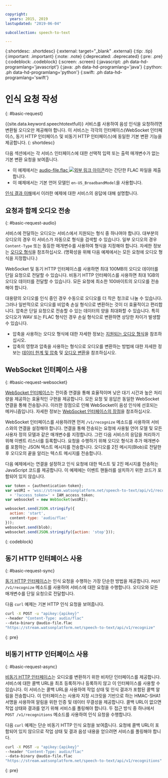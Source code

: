 ```yaml
---

copyright:
  years: 2015, 2019
lastupdated: "2019-06-04"

subcollection: speech-to-text

---
```


{:shortdesc: .shortdesc}
{:external: target="_blank" .external}
{:tip: .tip}
{:important: .important}
{:note: .note}
{:deprecated: .deprecated}
{:pre: .pre}
{:codeblock: .codeblock}
{:screen: .screen}
{:javascript: .ph data-hd-programlang='javascript'}
{:java: .ph data-hd-programlang='java'}
{:python: .ph data-hd-programlang='python'}
{:swift: .ph data-hd-programlang='swift'}

# 인식 요청 작성
{: #basic-request}

{{site.data.keyword.speechtotextfull}} 서비스를 사용하여 음성 인식을 요청하려면 변환될 오디오만 제공해야 합니다. 이 서비스는 각각의 인터페이스(WebSocket 인터페이스, 동기 HTTP 인터페이스 및 비동기 HTTP 인터페이스)에 동일한 기본 변환 기능을 제공합니다.
{: shortdesc}

다음 섹션에서는 각 서비스 인터페이스에 대한 선택적 입력 또는 출력 매개변수가 없는 기본 변환 요청을 보여줍니다.

-   이 예제에서는 <a target="_blank" href="https://watson-developer-cloud.github.io/doc-tutorial-downloads/speech-to-text/audio-file.flac" download="audio-file.flac">audio-file.flac <img src="../../icons/launch-glyph.svg" alt="외부 링크 아이콘" title="외부 링크 아이콘"></a>라는 간단한 FLAC 파일을 제출합니다.
-   이 예제에서는 기본 언어 모델인 `en-US_BroadbandModel`을 사용합니다.

[인식 결과 이해](/docs/services/speech-to-text?topic=speech-to-text-basic-response)에서 이러한 예제에 대한 서비스의 응답에 대해 설명합니다.

## 요청과 함께 오디오 전송
{: #basic-request-audio}

서비스에 전달하는 오디오는 서비스에서 지원되는 형식 중 하나여야 합니다. 대부분의 오디오의 경우 이 서비스가 자동으로 형식을 검색할 수 있습니다. 일부 오디오의 경우 `Content-Type` 또는 동등한 매개변수를 사용하여 형식을 지정해야 합니다. 자세한 정보는 [오디오 형식](/docs/services/speech-to-text?topic=speech-to-text-audio-formats)을 참조하십시오. (명확성을 위해 다음 예제에서는 모든 요청에 오디오 형식을 지정합니다.)

WebSocket 및 동기 HTTP 인터페이스를 사용하면 최대 100MB의 오디오 데이터를 단일 요청으로 전달할 수 있습니다. 비동기 HTTP 인터페이스를 사용하면 최대 1GB의 오디오 데이터를 전달할 수 있습니다. 모든 요청에 최소한 100바이트의 오디오를 전송해야 합니다.

대용량의 오디오를 인식 중인 경우 수동으로 오디오를 더 작은 청크로 나눌 수 있습니다. 그러나 일반적으로 오디오를 비압축 손실 형식으로 변환하는 것이 더 효율적이고 편리합니다. 압축은 단일 요청으로 전송할 수 있는 데이터의 양을 최대화할 수 있습니다. 특히 오디오가 WAV 또는 FLAC 형식인 경우 손실 형식으로 변환하면 상당한 차이가 발생할 수 있습니다.

-   압축을 사용하는 오디오 형식에 대한 자세한 정보는 [지원되는 오디오 형식](/docs/services/speech-to-text?topic=speech-to-text-audio-formats#formats)을 참조하십시오.
-   압축의 영향과 압축을 사용하는 형식으로 오디오를 변환하는 방법에 대한 자세한 정보는 [데이터 한계 및 압축](/docs/services/speech-to-text?topic=speech-to-text-audio-formats#limits) 및 [오디오 변환](/docs/services/speech-to-text?topic=speech-to-text-audio-formats#conversion)을 참조하십시오.

## WebSocket 인터페이스 사용
{: #basic-request-websocket}

[WebSocket 인터페이스](/docs/services/speech-to-text?topic=speech-to-text-websockets)는 전이중 연결을 통해 효율적이며 낮은 대기 시간과 높은 처리량을 제공하는 효율적인 구현을 제공합니다. 모든 요청 및 응답은 동일한 WebSocket 연결을 통해 전송됩니다. 이러한 장점으로 인해 WebSocket이 음성 인식에 선호되는 메커니즘입니다. 자세한 정보는 [WebSocket 인터페이스의 장점](/docs/services/speech-to-text?topic=speech-to-text-developerOverview#advantages)을 참조하십시오.

WebSocket 인터페이스를 사용하려면 먼저 `/v1/recognize` 메소드를 사용하여 서비스와의 연결을 설정해야 합니다. 연결을 통해 전송되는 요청에 사용될 언어 모델 및 모든 사용자 정의 모델과 같은 매개변수를 지정합니다. 그런 다음 서비스의 응답을 처리하기 위해 이벤트 리스너를 등록합니다. 요청을 수행하기 위해 오디오 형식과 추가 매개변수를 포함하는 JSON 텍스트 메시지를 전송합니다. 오디오를 2진 메시지(Blob)로 전달한 후 오디오의 끝을 알리는 텍스트 메시지를 전송합니다.

다음 예제에서는 연결을 설정하고 인식 요청에 대한 텍스트 및 2진 메시지를 전송하는 JavaScript 코드를 제공합니다. 이 예제에는 이벤트 핸들러를 설치하기 위한 코드가 포함되어 있지 않습니다.

```javascript
var token = {authentication-token};
var wsURI = 'wss://stream.watsonplatform.net/speech-to-text/api/v1/recognize'
  + '?access_token=' + IAM_access_token;
var websocket = new WebSocket(wsURI);

websocket.send(JSON.stringify({
  action: 'start',
  content-type: 'audio/flac'
}));
websocket.send(blob);
websocket.send(JSON.stringify({action: 'stop'}));
```
{: codeblock}

## 동기 HTTP 인터페이스 사용
{: #basic-request-sync}

[동기 HTTP 인터페이스](/docs/services/speech-to-text?topic=speech-to-text-http)는 인식 요청을 수행하는 가장 단순한 방법을 제공합니다. `POST /v1/recognize` 메소드를 사용하여 서비스에 대한 요청을 수행합니다. 오디오와 모든 매개변수를 단일 요청으로 전달합니다.

다음 `curl` 예제는 기본 HTTP 인식 요청을 보여줍니다.

```bash
curl -X POST -u "apikey:{apikey}"
--header "Content-Type: audio/flac"
--data-binary @audio-file.flac
"https://stream.watsonplatform.net/speech-to-text/api/v1/recognize"
```
{: pre}

## 비동기 HTTP 인터페이스 사용
{: #basic-request-async}

[비동기 HTTP 인터페이스](/docs/services/speech-to-text?topic=speech-to-text-async)는 오디오를 변환하기 위한 비차단 인터페이스를 제공합니다. 서비스에 대한 콜백 URL을 최초 등록하거나 등록하지 않고 이 인터페이스를 사용할 수 있습니다. 이 서비스는 콜백 URL을 사용하여 작업 상태 및 인식 결과가 포함된 콜백 알림을 전송합니다. 이 인터페이스는 사용자 지정 시크릿을 기반으로 하는 HMAC-SHA1 서명을 사용하여 알림을 위한 인증 및 데이터 무결성을 제공합니다. 콜백 URL이 없으면 작업 상태와 결과를 얻기 위해 서비스를 폴링해야 합니다. 두 접근 방식 중 하나에서 `POST /v1/recognitions` 메소드를 사용하여 인식 요청을 수행합니다.

다음 `curl` 예제는 단순 비동기 HTTP 인식 요청을 보여줍니다. 요청에 콜백 URL이 포함되어 있지 않으므로 작업 상태 및 결과 음성 내용을 얻으려면 서비스를 폴링해야 합니다.

```bash
curl -X POST -u "apikey:{apikey}"
--header "Content-Type: audio/flac"
--data-binary @audio-file.flac
"https://stream.watsonplatform.net/speech-to-text/api/v1/recognitions"
```
{: pre}
